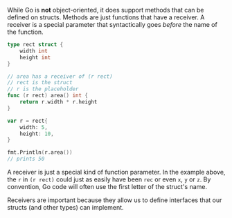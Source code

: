
While Go is **not** object-oriented, it does support methods that can be defined on structs. Methods are just functions that have a receiver. A receiver is a special parameter that syntactically goes *before* the name of the function.

```go
type rect struct {
	width int
	height int
}

// area has a receiver of (r rect)
// rect is the struct
// r is the placeholder
func (r rect) area() int {
	return r.width * r.height
}

var r = rect{
	width: 5,
	height: 10,
}

fmt.Println(r.area())
// prints 50
```

A receiver is just a special kind of function parameter. In the example above, the `r` in `(r rect)` could just as easily have been `rec` or even `x`, `y` or `z`. By convention, Go code will often use the first letter of the struct's name.

Receivers are important because they allow us to define interfaces that our structs (and other types) can implement.